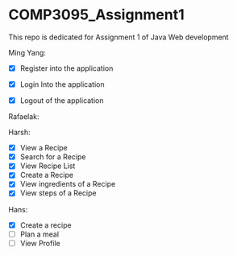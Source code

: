 # COMP3095_Assignment1

This repo is dedicated for Assignment 1 of Java Web development

Ming Yang:
- [x] Register into the application
- [x] Login Into the application
- [x] Logout of the application


Rafaelak:


Harsh:
- [x] View a Recipe
- [x] Search for a Recipe
- [x] View Recipe List
- [x] Create a Recipe
- [x] View ingredients of a Recipe
- [x] View steps of a Recipe

Hans:
- [x] Create a recipe
- [ ] Plan a meal
- [ ] View Profile

